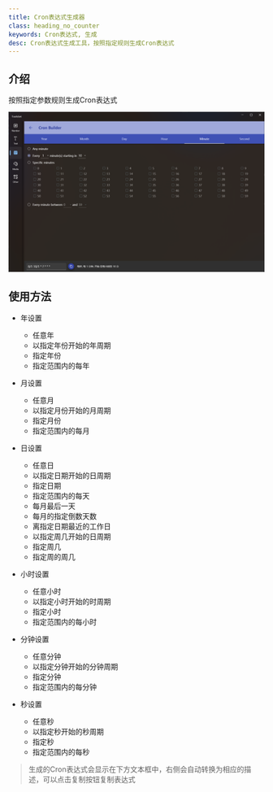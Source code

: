 ```yaml
---
title: Cron表达式生成器
class: heading_no_counter
keywords: Cron表达式, 生成
desc: Cron表达式生成工具，按照指定规则生成Cron表达式
---
```


## 介绍

按照指定参数规则生成Cron表达式

![](../../assets/images/ToolsSet/TSDCronBuild.png)

## 使用方法

* 年设置
   * 任意年
   * 以指定年份开始的年周期
   * 指定年份
   * 指定范围内的每年

* 月设置
   * 任意月
   * 以指定月份开始的月周期
   * 指定月份
   * 指定范围内的每月

* 日设置
   * 任意日
   * 以指定日期开始的日周期
   * 指定日期
   * 指定范围内的每天
   * 每月最后一天
   * 每月的指定倒数天数
   * 离指定日期最近的工作日
   * 以指定周几开始的日周期
   * 指定周几
   * 指定周的周几

* 小时设置
   * 任意小时
   * 以指定小时开始的时周期
   * 指定小时
   * 指定范围内的每小时

* 分钟设置
   * 任意分钟
   * 以指定分钟开始的分钟周期
   * 指定分钟
   * 指定范围内的每分钟

* 秒设置
   * 任意秒
   * 以指定秒开始的秒周期
   * 指定秒
   * 指定范围内的每秒

> 生成的Cron表达式会显示在下方文本框中，右侧会自动转换为相应的描述，可以点击复制按钮复制表达式